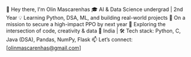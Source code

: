 👋 Hey there, I'm Olin Mascarenhas
🎓 AI & Data Science undergrad | 2nd Year
💡 Learning Python, DSA, ML, and building real-world projects
🚀 On a mission to secure a high-impact PPO by next year
🧠 Exploring the intersection of code, creativity & data
📍 India | 🛠️ Tech stack: Python, C, Java (DSA), Pandas, NumPy, Flask
📫 Let’s connect: [olinmascarenhas@gmail.com]
